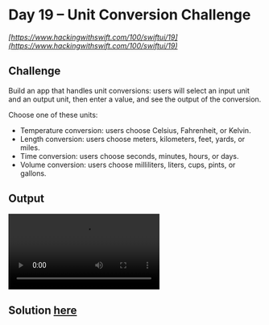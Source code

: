 # Day 19 – Unit Conversion Challenge

_[https://www.hackingwithswift.com/100/swiftui/19](https://www.hackingwithswift.com/100/swiftui/19)_

## Challenge

Build an app that handles unit conversions: users will select an input unit and an output unit, then enter a value, and see the output of the conversion.

Choose one of these units:

- Temperature conversion: users choose Celsius, Fahrenheit, or Kelvin.
- Length conversion: users choose meters, kilometers, feet, yards, or miles.
- Time conversion: users choose seconds, minutes, hours, or days.
- Volume conversion: users choose milliliters, liters, cups, pints, or gallons.

## Output

![output](../../assets/unitconversion.mov)

## Solution [here](../../challenges/UnitConversion/)
